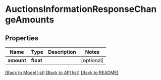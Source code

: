 # AuctionsInformationResponseChangeAmounts

## Properties
Name | Type | Description | Notes
------------ | ------------- | ------------- | -------------
**amount** | **float** |  | [optional] 

[[Back to Model list]](../README.md#documentation-for-models) [[Back to API list]](../README.md#documentation-for-api-endpoints) [[Back to README]](../README.md)


